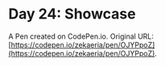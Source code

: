 # Day 24: Showcase

A Pen created on CodePen.io. Original URL: [https://codepen.io/zekaeria/pen/OJYPpoZ](https://codepen.io/zekaeria/pen/OJYPpoZ).

